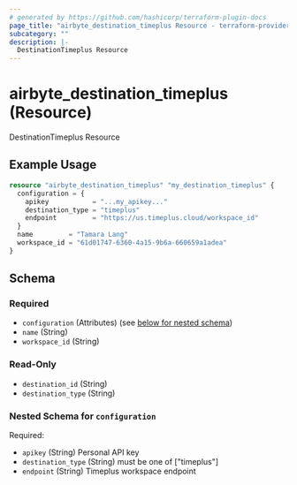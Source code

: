 ```yaml
---
# generated by https://github.com/hashicorp/terraform-plugin-docs
page_title: "airbyte_destination_timeplus Resource - terraform-provider-airbyte"
subcategory: ""
description: |-
  DestinationTimeplus Resource
---
```


# airbyte_destination_timeplus (Resource)

DestinationTimeplus Resource

## Example Usage

```terraform
resource "airbyte_destination_timeplus" "my_destination_timeplus" {
  configuration = {
    apikey           = "...my_apikey..."
    destination_type = "timeplus"
    endpoint         = "https://us.timeplus.cloud/workspace_id"
  }
  name         = "Tamara Lang"
  workspace_id = "61d01747-6360-4a15-9b6a-660659a1adea"
}
```

<!-- schema generated by tfplugindocs -->
## Schema

### Required

- `configuration` (Attributes) (see [below for nested schema](#nestedatt--configuration))
- `name` (String)
- `workspace_id` (String)

### Read-Only

- `destination_id` (String)
- `destination_type` (String)

<a id="nestedatt--configuration"></a>
### Nested Schema for `configuration`

Required:

- `apikey` (String) Personal API key
- `destination_type` (String) must be one of ["timeplus"]
- `endpoint` (String) Timeplus workspace endpoint


